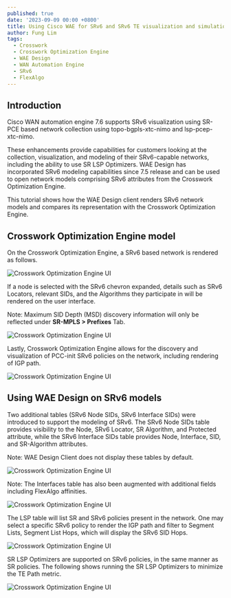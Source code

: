 ```yaml
---
published: true
date: '2023-09-09 00:00 +0800'
title: Using Cisco WAE for SRv6 and SRv6 TE visualization and simulation
author: Fung Lim
tags:
  - Crosswork
  - Crosswork Optimization Engine
  - WAE Design
  - WAN Automation Engine
  - SRv6
  - FlexAlgo
---
```

## Introduction

Cisco WAN automation engine 7.6 supports SRv6 visualization using SR-PCE based network collection using topo-bgpls-xtc-nimo and lsp-pcep-xtc-nimo.

These enhancements provide capabilities for customers looking at the collection, visualization, and modeling of their SRv6-capable networks, including the ability to use SR LSP Optimizers. WAE Design has incorporated SRv6 modeling capabilities since 7.5 release and can be used to open network models comprising SRv6 attributes from the Crosswork Optimization Engine. 

This tutorial shows how the WAE Design client renders SRv6 network models and compares its representation with the Crosswork Optimization Engine.

## Crosswork Optimization Engine model

On the Crosswork Optimization Engine, a SRv6 based network is rendered as follows. 

![Crosswork Optimization Engine UI]({{site.baseurl}}/images/using-wae-srv6-img001.png)

If a node is selected with the SRv6 chevron expanded, details such as SRv6 Locators, relevant SIDs, and the Algorithms they participate in will be rendered on the user interface. 

Note: Maximum SID Depth (MSD) discovery information will only be reflected under **SR-MPLS > Prefixes** Tab.

![Crosswork Optimization Engine UI]({{site.baseurl}}/images/using-wae-srv6-img002.png)

Lastly, Crosswork Optimization Engine allows for the discovery and visualization of PCC-init SRv6 policies on the network, including rendering of IGP path. 

![Crosswork Optimization Engine UI]({{site.baseurl}}/images/using-wae-srv6-img003.png)

## Using WAE Design on SRv6 models 

Two additional tables (SRv6 Node SIDs, SRv6 Interface SIDs) were introduced to support the modeling of SRv6. The SRv6 Node SIDs table provides visibility to the Node, SRv6 Locator, SR Algorithm, and Protected attribute, while the SRv6 Interface SIDs table provides Node, Interface, SID, and SR-Algorithm attributes. 

Note: WAE Design Client does not display these tables by default. 

![Crosswork Optimization Engine UI]({{site.baseurl}}/images/using-wae-srv6-img004.png)

Note: The Interfaces table has also been augmented with additional fields including FlexAlgo affinities.

![Crosswork Optimization Engine UI]({{site.baseurl}}/images/using-wae-srv6-img005.png)

The LSP table will list SR and SRv6 policies present in the network. One may select a specific SRv6 policy to render the IGP path and filter to Segment Lists, Segment List Hops, which will display the SRv6 SID Hops.

![Crosswork Optimization Engine UI]({{site.baseurl}}/images/using-wae-srv6-img006.png)

SR LSP Optimizers are supported on SRv6 policies, in the same manner as SR policies. The following shows running the SR LSP Optimizers to minimize the TE Path metric.

![Crosswork Optimization Engine UI]({{site.baseurl}}/images/using-wae-srv6-img007.png)


